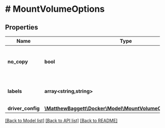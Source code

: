 # # MountVolumeOptions

## Properties

Name | Type | Description | Notes
------------ | ------------- | ------------- | -------------
**no_copy** | **bool** | Populate volume with data from the target. | [optional] [default to false]
**labels** | **array<string,string>** | User-defined key/value metadata. | [optional]
**driver_config** | [**\MatthewBaggett\Docker\Model\MountVolumeOptionsDriverConfig**](MountVolumeOptionsDriverConfig.md) |  | [optional]

[[Back to Model list]](../../README.md#models) [[Back to API list]](../../README.md#endpoints) [[Back to README]](../../README.md)
